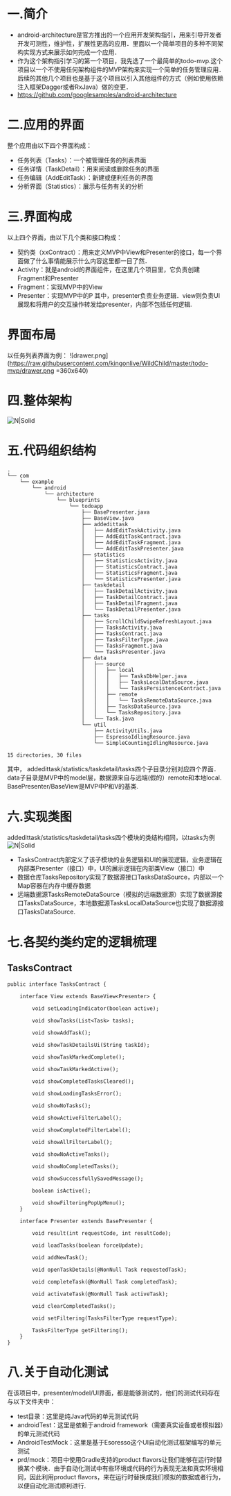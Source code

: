 # 一.简介
 - android-architecture是官方推出的一个应用开发架构指引，用来引导开发者开发可测性，维护性，扩展性更高的应用．里面以一个简单项目的多种不同架构实现方式来展示如何完成一个应用．
 - 作为这个架构指引学习的第一个项目，我先选了一个最简单的todo-mvp.这个项目以一个不使用任何架构组件的MVP架构来实现一个简单的任务管理应用．后续的其他几个项目也是基于这个项目以引入其他组件的方式（例如使用依赖注入框架Dagger或者RxJava）做的变更．
 - https://github.com/googlesamples/android-architecture

# 二.应用的界面
整个应用由以下四个界面构成：
 - 任务列表（Tasks）：一个被管理任务的列表界面
 - 任务详情（TaskDetail）：用来阅读或删除任务的界面
 - 任务编辑（AddEditTask）：新建或便利任务的界面
 - 分析界面（Statistics）：展示与任务有关的分析

# 三.界面构成
以上四个界面，由以下几个类和接口构成：
 - 契约类（xxContract）：用来定义MVP中View和Presenter的接口，每一个界面做了什么事情能展示什么内容这里都一目了然．
 - Activity：就是android的界面组件，在这里几个项目里，它负责创建Fragment和Presenter
 - Fragment：实现MVP中的View
 - Presenter：实现MVP中的P
其中，presenter负责业务逻辑．view则负责UI展现和将用户的交互操作转发给presenter，内部不包括任何逻辑.

# 界面布局
以任务列表界面为例：
![drawer.png](https://raw.githubusercontent.com/kingonlive/WildChild/master/todo-mvp/drawer.png =360x640)

# 四.整体架构
![N|Solid](https://raw.githubusercontent.com/kingonlive/WildChild/master/todo-mvp/todo-mvp-arch.png)

# 五.代码组织结构
```
.
└── com
    └── example
        └── android
            └── architecture
                └── blueprints
                    └── todoapp
                        ├── BasePresenter.java
                        ├── BaseView.java
                        ├── addedittask
                        │   ├── AddEditTaskActivity.java
                        │   ├── AddEditTaskContract.java
                        │   ├── AddEditTaskFragment.java
                        │   └── AddEditTaskPresenter.java
                        ├── statistics
                        │   ├── StatisticsActivity.java
                        │   ├── StatisticsContract.java
                        │   ├── StatisticsFragment.java
                        │   └── StatisticsPresenter.java
                        ├── taskdetail
                        │   ├── TaskDetailActivity.java
                        │   ├── TaskDetailContract.java
                        │   ├── TaskDetailFragment.java
                        │   └── TaskDetailPresenter.java
                        ├── tasks
                        │   ├── ScrollChildSwipeRefreshLayout.java
                        │   ├── TasksActivity.java
                        │   ├── TasksContract.java
                        │   ├── TasksFilterType.java
                        │   ├── TasksFragment.java
                        │   └── TasksPresenter.java
                        ├── data
                        │   ├── source
                        │   │   ├── local
                        │   │   │   ├── TasksDbHelper.java
                        │   │   │   ├── TasksLocalDataSource.java
                        │   │   │   └── TasksPersistenceContract.java
                        │   │   ├── remote
                        │   │   │   └── TasksRemoteDataSource.java
                        │   │   ├── TasksDataSource.java
                        │   │   └── TasksRepository.java
                        │   └── Task.java
                        └── util
                            ├── ActivityUtils.java
                            ├── EspressoIdlingResource.java
                            └── SimpleCountingIdlingResource.java

15 directories, 30 files
```
其中，
addedittask/statistics/taskdetail/tasks四个子目录分别对应四个界面．
data子目录是MVP中的model层，数据源来自与远端(假的）remote和本地local.
BasePresenter/BaseView是MVP中P和V的基类.

# 六.实现类图
addedittask/statistics/taskdetail/tasks四个模块的类结构相同，以tasks为例
![N|Solid](https://raw.githubusercontent.com/kingonlive/WildChild/master/todo-mvp/todo-mvp.png)
- TasksContract内部定义了该子模块的业务逻辑和UI的展现逻辑，业务逻辑在内部类Presenter（接口）中，UI的展示逻辑在内部类View（接口）中
- 数据仓库TasksRepository实现了数据源接口TasksDataSource，内部以一个Map容器在内存中缓存数据
- 远端数据源TasksRemoteDataSource（模拟的远端数据源）实现了数据源接口TasksDataSource，本地数据源TasksLocalDataSource也实现了数据源接口TasksDataSource.

# 七.各契约类约定的逻辑梳理
## TasksContract
```
public interface TasksContract {

    interface View extends BaseView<Presenter> {

        void setLoadingIndicator(boolean active);

        void showTasks(List<Task> tasks);

        void showAddTask();

        void showTaskDetailsUi(String taskId);

        void showTaskMarkedComplete();

        void showTaskMarkedActive();

        void showCompletedTasksCleared();

        void showLoadingTasksError();

        void showNoTasks();

        void showActiveFilterLabel();

        void showCompletedFilterLabel();

        void showAllFilterLabel();

        void showNoActiveTasks();

        void showNoCompletedTasks();

        void showSuccessfullySavedMessage();

        boolean isActive();

        void showFilteringPopUpMenu();
    }

    interface Presenter extends BasePresenter {

        void result(int requestCode, int resultCode);

        void loadTasks(boolean forceUpdate);

        void addNewTask();

        void openTaskDetails(@NonNull Task requestedTask);

        void completeTask(@NonNull Task completedTask);

        void activateTask(@NonNull Task activeTask);

        void clearCompletedTasks();

        void setFiltering(TasksFilterType requestType);

        TasksFilterType getFiltering();
    }
}

```


# 八.关于自动化测试
在该项目中，presenter/model/UI界面，都是能够测试的，他们的测试代码存在与以下文件夹中：
 - test目录：这里是纯Java代码的单元测试代码
 - androidTest：这里是依赖于android framework（需要真实设备或者模拟器）的单元测试代码
 - AndroidTestMock：这里是基于Esoresso这个UI自动化测试框架编写的单元测试
 - prd/mock：项目中使用Gradle支持的product flavors让我们能够在运行时替换某个模块．由于自动化测试中有些环境或代码的行为表现无法和真实环境相同，因此利用product flavors，来在运行时替换成我们模拟的数据或者行为，以便自动化测试顺利进行.
